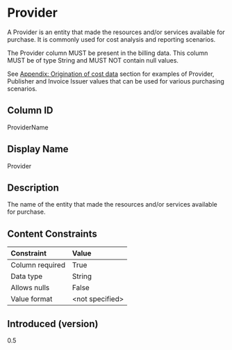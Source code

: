 # Provider

A Provider is an entity that made the resources and/or services available for purchase. It is commonly used for cost
analysis and reporting scenarios.

The Provider column MUST be present in the billing data. This column MUST be of type String and MUST NOT contain null
values.

See [Appendix: Origination of cost data](../appendix/origination_of_cost_data.md) section for examples of Provider, Publisher and
Invoice Issuer values that can be used for various purchasing scenarios.

## Column ID

ProviderName

## Display Name

Provider

## Description

The name of the entity that made the resources and/or services available for purchase.

## Content Constraints

| Constraint      | Value           |
|:----------------|:----------------|
| Column required | True            |
| Data type       | String          |
| Allows nulls    | False           |
| Value format    | \<not specified> |

## Introduced (version)

0.5
